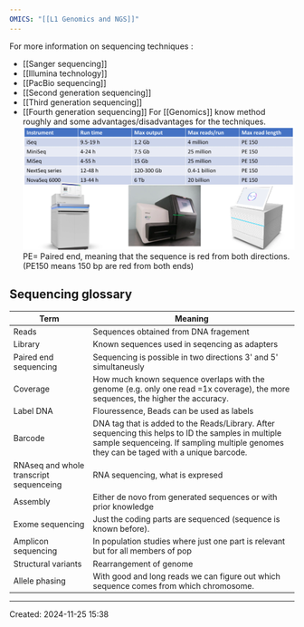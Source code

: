 ```yaml
---
OMICS: "[[L1 Genomics and NGS]]"
---
```

For more information on sequencing techniques :
- [[Sanger sequencing]]
- [[Illumina technology]]
- [[PacBio sequencing]]
- [[Second generation sequencing]]
- [[Third generation sequencing]]
- [[Fourth generation sequencing]]
For [[Genomics]] know method roughly and some advantages/disadvantages for the techniques. ![](../Attachments/Genomics_intro_KIMN20_-1822122806%201.png)
PE= Paired end, meaning that the sequence is red from both directions. (PE150 means 150 bp are red from both ends)
## Sequencing glossary
| Term                                    | Meaning                                                                                                                                                                                         |
| --------------------------------------- | ----------------------------------------------------------------------------------------------------------------------------------------------------------------------------------------------- |
| Reads                                   | Sequences obtained from DNA fragement                                                                                                                                                           |
| Library                                 | Known sequences used in seqencing as adapters                                                                                                                                                   |
| Paired end sequencing                   | Sequencing is possible in two directions 3' and 5' simultaneusly                                                                                                                                |
| Coverage                                | How much known sequence overlaps with the genome (e.g. only one read =1x coverage), the more sequences, the higher the accuracy.                                                                |
| Label DNA                               | Flouressence, Beads can be used as labels                                                                                                                                                       |
| Barcode                                 | DNA tag that is added to the Reads/Library. After sequencing this helps to ID the samples in multiple sample sequenceing. If sampling multiple genomes they can be taged with a unique barcode. |
| RNAseq and whole transcript sequenceing | RNA sequencing, what is expresed                                                                                                                                                                |
| Assembly                                | Either de novo from generated sequences or with prior knowledge                                                                                                                                 |
| Exome sequencing                        | Just the coding parts are sequenced (sequence is known before).                                                                                                                                 |
| Amplicon sequencing                     | In population studies where just one part is relevant but for all members of pop                                                                                                                |
| Structural variants                     | Rearrangement of genome                                                                                                                                                                         |
| Allele phasing                          | With good and long reads we can figure out which sequence comes from which chromosome.                                                                                                          |


---
Created: 2024-11-25 15:38